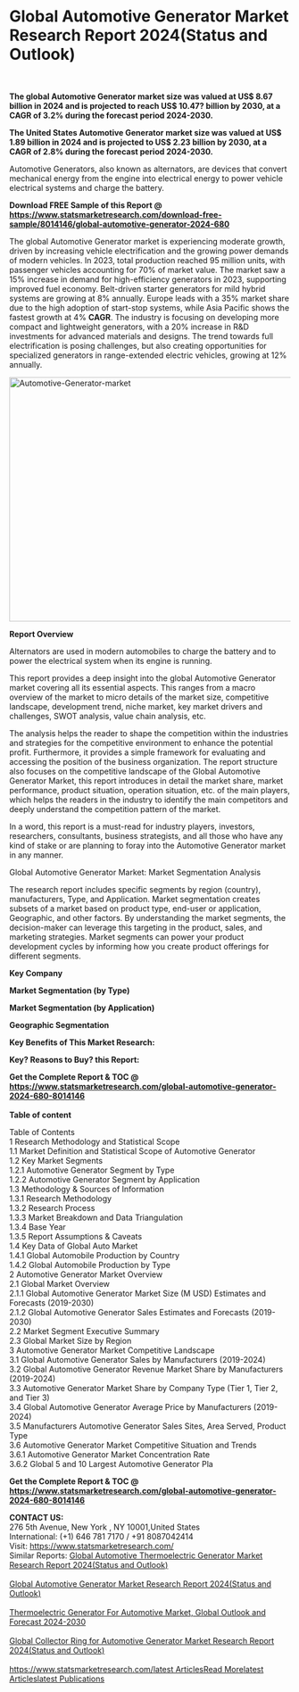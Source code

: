 <h1>Global Automotive Generator Market Research Report 2024(Status and Outlook)</h1><br/><p><strong>The global Automotive Generator market size was valued at US$ 8.67 billion in 2024 and is projected to reach US$ 10.47? billion by 2030, at a <strong>CAGR</strong> of 3.2% during the forecast period 2024-2030.</strong></p><p><strong>The United States Automotive Generator market size was valued at US$ 1.89 billion in 2024 and is projected to US$ 2.23 billion by 2030, at a <strong>CAGR</strong> of 2.8% during the forecast period 2024-2030.</strong></p><p>Automotive Generators, also known as alternators, are devices that convert mechanical energy from the engine into electrical energy to power vehicle electrical systems and charge the battery.</p><p><strong>Download FREE Sample of this Report @ <a href="https://www.statsmarketresearch.com/download-free-sample/8014146/global-automotive-generator-2024-680">https://www.statsmarketresearch.com/download-free-sample/8014146/global-automotive-generator-2024-680</a></strong></p><p>The global Automotive Generator market is experiencing moderate growth, driven by increasing vehicle electrification and the growing power demands of modern vehicles. In 2023, total production reached 95 million units, with passenger vehicles accounting for 70% of market value. The market saw a 15% increase in demand for high-efficiency generators in 2023, supporting improved fuel economy. Belt-driven starter generators for mild hybrid systems are growing at 8% annually. Europe leads with a 35% market share due to the high adoption of start-stop systems, while Asia Pacific shows the fastest growth at 4% <strong>CAGR</strong>. The industry is focusing on developing more compact and lightweight generators, with a 20% increase in R&D investments for advanced materials and designs. The trend towards full electrification is posing challenges, but also creating opportunities for specialized generators in range-extended electric vehicles, growing at 12% annually.</p><p><img alt="Automotive-Generator-market" src="https://www.grandresearchstore.com/assets/report-images/Automotive_Generator_market.png" style="width: 730px; height: 438px;"></p><p><strong>Report Overview</strong></p><p>Alternators are used in modern automobiles to charge the battery and to power the electrical system when its engine is running.</p><p>This report provides a deep insight into the global Automotive Generator market covering all its essential aspects. This ranges from a macro overview of the market to micro details of the market size, competitive landscape, development trend, niche market, key market drivers and challenges, SWOT analysis, value chain analysis, etc.</p><p>The analysis helps the reader to shape the competition within the industries and strategies for the competitive environment to enhance the potential profit. Furthermore, it provides a simple framework for evaluating and accessing the position of the business organization. The report structure also focuses on the competitive landscape of the Global Automotive Generator Market, this report introduces in detail the market share, market performance, product situation, operation situation, etc. of the main players, which helps the readers in the industry to identify the main competitors and deeply understand the competition pattern of the market.</p><p>In a word, this report is a must-read for industry players, investors, researchers, consultants, business strategists, and all those who have any kind of stake or are planning to foray into the Automotive Generator market in any manner.</p><p>Global Automotive Generator Market: Market Segmentation Analysis</p><p>The research report includes specific segments by region (country), manufacturers, Type, and Application. Market segmentation creates subsets of a market based on product type, end-user or application, Geographic, and other factors. By understanding the market segments, the decision-maker can leverage this targeting in the product, sales, and marketing strategies. Market segments can power your product development cycles by informing how you create product offerings for different segments.</p><p><strong>Key Company</strong></p><p><strong>Market Segmentation (by Type)</strong></p><p><strong>Market Segmentation (<strong>by Application</strong>)</strong></p><p><strong>Geographic Segmentation</strong></p><p><strong>Key Benefits of This Market Research:</strong></p><p><strong>Key? <strong>Reasons to Buy</strong>? this Report:</strong></p><div><b>Get the Complete Report & TOC @ <a href="https://www.statsmarketresearch.com/global-automotive-generator-2024-680-8014146">https://www.statsmarketresearch.com/global-automotive-generator-2024-680-8014146</a></b></div><br><b>Table of content</b><p>Table of Contents<br /> 1 Research Methodology and Statistical Scope<br /> 1.1 Market Definition and Statistical Scope of Automotive Generator<br /> 1.2 Key Market Segments<br /> 1.2.1 Automotive Generator Segment by Type<br /> 1.2.2 Automotive Generator Segment by Application<br /> 1.3 Methodology & Sources of Information<br /> 1.3.1 Research Methodology<br /> 1.3.2 Research Process<br /> 1.3.3 Market Breakdown and Data Triangulation<br /> 1.3.4 Base Year<br /> 1.3.5 Report Assumptions & Caveats<br /> 1.4 Key Data of Global Auto Market<br /> 1.4.1 Global Automobile Production by Country<br /> 1.4.2 Global Automobile Production by Type<br /> 2 Automotive Generator Market Overview<br /> 2.1 Global Market Overview<br /> 2.1.1 Global Automotive Generator Market Size (M USD) Estimates and Forecasts (2019-2030)<br /> 2.1.2 Global Automotive Generator Sales Estimates and Forecasts (2019-2030)<br /> 2.2 Market Segment Executive Summary<br /> 2.3 Global Market Size by Region<br /> 3 Automotive Generator Market Competitive Landscape<br /> 3.1 Global Automotive Generator Sales by Manufacturers (2019-2024)<br /> 3.2 Global Automotive Generator Revenue Market Share by Manufacturers (2019-2024)<br /> 3.3 Automotive Generator Market Share by Company Type (Tier 1, Tier 2, and Tier 3)<br /> 3.4 Global Automotive Generator Average Price by Manufacturers (2019-2024)<br /> 3.5 Manufacturers Automotive Generator Sales Sites, Area Served, Product Type<br /> 3.6 Automotive Generator Market Competitive Situation and Trends<br /> 3.6.1 Automotive Generator Market Concentration Rate<br /> 3.6.2 Global 5 and 10 Largest Automotive Generator Pla<br><div><b>Get the Complete Report & TOC @ <a href="https://www.statsmarketresearch.com/global-automotive-generator-2024-680-8014146">https://www.statsmarketresearch.com/global-automotive-generator-2024-680-8014146</a></b></div></p> <b>CONTACT US:</b><br>276 5th Avenue, New York , NY 10001,United States<br>International: (+1) 646 781 7170 / +91 8087042414<br>Visit: <a href="https://www.statsmarketresearch.com/">https://www.statsmarketresearch.com/</a><br>Similar Reports: <a href="https://www.statsmarketresearch.com/global-automotive-generator-2024-680-8014146">Global Automotive Thermoelectric Generator Market Research Report 2024(Status and Outlook)</a><br/><br/><a href="https://www.statsmarketresearch.com/global-automotive-generator-2024-680-8014146">Global Automotive Generator Market Research Report 2024(Status and Outlook)</a><br/><br/><a href="https://www.statsmarketresearch.com/global-automotive-generator-2024-680-8014146">Thermoelectric Generator For Automotive Market, Global Outlook and Forecast 2024-2030</a><br/><br/><a href="https://www.statsmarketresearch.com/global-automotive-generator-2024-680-8014146">Global Collector Ring for Automotive Generator Market Research Report 2024(Status and Outlook)</a><br/><br/><a href="https://gyeongbokgung.com">https://www.statsmarketresearch.com/</a><a href="https://hallyeomaritime.com">latest Articles</a><a href="https://jingwansa.com">Read More</a><a href=https://nguoiviet.jp/">latest Articles</a><a href="https://www.intelmarketresearch.com/">latest Publications</a>